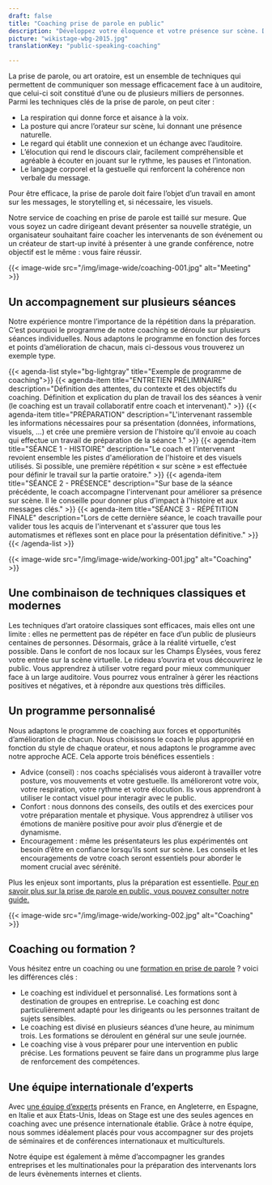 ```yaml
---
draft: false
title: "Coaching prise de parole en public"
description: "Développez votre éloquence et votre présence sur scène. Devenez un leader charismatique."
picture: "wikistage-wbg-2015.jpg"
translationKey: "public-speaking-coaching"

---
```


La prise de parole, ou art oratoire, est un ensemble de techniques qui permettent de communiquer son message efficacement face à un auditoire, que celui-ci soit constitué d’une ou de plusieurs milliers de personnes. Parmi les techniques clés de la prise de parole, on peut citer :

* La respiration qui donne force et aisance à la voix.
* La posture qui ancre l’orateur sur scène, lui donnant une présence naturelle.
* Le regard qui établit une connexion et un échange avec l’auditoire.
* L’élocution qui rend le discours clair, facilement compréhensible et agréable à écouter en jouant sur le rythme, les pauses et l’intonation.
* Le langage corporel et la gestuelle qui renforcent la cohérence non verbale du message.

Pour être efficace, la prise de parole doit faire l’objet d’un travail en amont sur les messages, le storytelling et, si nécessaire, les visuels.

Notre service de coaching en prise de parole est taillé sur mesure. Que vous soyez un cadre dirigeant devant présenter sa nouvelle stratégie, un organisateur souhaitant faire coacher les intervenants de son événement ou un créateur de start-up invité à présenter à une grande conférence, notre objectif est le même : vous faire réussir.

{{< image-wide src="/img/image-wide/coaching-001.jpg" alt="Meeting" >}}

## Un accompagnement sur plusieurs séances

Notre expérience montre l’importance de la répétition dans la préparation. C’est pourquoi le programme de notre coaching se déroule sur plusieurs séances individuelles. Nous adaptons le programme en fonction des forces et points d’amélioration de chacun, mais ci-dessous vous trouverez un exemple type.

{{< agenda-list style="bg-lightgray" title="Exemple de programme de coaching">}}
    {{< agenda-item title="ENTRETIEN PRÉLIMINAIRE" description="Définition des attentes, du contexte et des objectifs du coaching. Définition et explication du plan de travail los des séances à venir (le coaching est un travail collaboratif entre coach et intervenant)." >}}
    {{< agenda-item title="PRÉPARATION" description="L'intervenant rassemble les informations nécessaires pour sa présentation (données, informations, visuels, …) et crée une première version de l'histoire qu'il envoie au coach qui effectue un travail de préparation de la séance 1." >}}
    {{< agenda-item title="SÉANCE 1 - HISTOIRE" description="Le coach et l'intervenant revoient ensemble les pistes d'amélioration de l'histoire et des visuels utilisés. Si possible, une première répétition « sur scène » est effectuée pour définir le travail sur la partie oratoire." >}}
    {{< agenda-item title="SÉANCE 2 - PRÉSENCE" description="Sur base de la séance précédente, le coach accompagne l'intervenant pour améliorer sa présence sur scène. Il le conseille pour donner plus d'impact à l'histoire et aux messages clés." >}}
    {{< agenda-item title="SÉANCE 3 - RÉPÉTITION FINALE" description="Lors de cette dernière séance, le coach travaille pour valider tous les acquis de l'intervenant et s'assurer que tous les automatismes et réflexes sont en place pour la présentation définitive." >}}
{{< /agenda-list >}}

{{< image-wide src="/img/image-wide/working-001.jpg" alt="Coaching" >}}

## Une combinaison de techniques classiques et modernes

Les techniques d’art oratoire classiques sont efficaces, mais elles ont une limite : elles ne permettent pas de répéter en face d’un public de plusieurs centaines de personnes. Désormais, grâce à la réalité virtuelle, c’est possible. Dans le confort de nos locaux sur les Champs Élysées, vous ferez votre entrée sur la scène virtuelle. Le rideau s’ouvrira et vous découvrirez le public. Vous apprendrez à utiliser votre regard pour mieux communiquer face à un large auditoire. Vous pourrez vous entraîner à gérer les réactions positives et négatives, et à répondre aux questions très difficiles.

## Un programme personnalisé

Nous adaptons le programme de coaching aux forces et opportunités d’amélioration de chacun. Nous choisissons le coach le plus approprié en fonction du style de chaque orateur, et nous adaptons le programme avec notre approche ACE. Cela apporte trois bénéfices essentiels :

* Advice (conseil) : nos coachs spécialisés vous aideront à travailler votre posture, vos mouvements et votre gestuelle. Ils amélioreront votre voix, votre respiration, votre rythme et votre élocution. Ils vous apprendront à utiliser le contact visuel pour interagir avec le public.
* Confort : nous donnons des conseils, des outils et des exercices pour votre préparation mentale et physique. Vous apprendrez à utiliser vos émotions de manière positive pour avoir plus d’énergie et de dynamisme.
* Encouragement : même les présentateurs les plus expérimentés ont besoin d’être en confiance lorsqu’ils sont sur scène. Les conseils et les encouragements de votre coach seront essentiels pour aborder le moment crucial avec sérénité.

Plus les enjeux sont importants, plus la préparation est essentielle. [Pour en savoir plus sur la prise de parole en public, vous pouvez consulter notre guide.](/fr/guide-ultime-prise-de-parole-en-public/)

{{< image-wide src="/img/image-wide/working-002.jpg" alt="Coaching" >}}

## Coaching ou formation ?

Vous hésitez entre un coaching ou une [formation en prise de parole](/fr/formations-prise-de-parole-en-public/) ? voici les différences clés :

- Le coaching est individuel et personnalisé. Les formations sont à destination de groupes en entreprise. Le coaching est donc particulièrement adapté pour les dirigeants ou les personnes traitant de sujets sensibles.
- Le coaching est divisé en plusieurs séances d’une heure, au minimum trois. Les formations se déroulent en général sur une seule journée.
- Le coaching vise à vous préparer pour une intervention en public précise. Les formations peuvent se faire dans un programme plus large de renforcement des compétences.

## Une équipe internationale d’experts

Avec [une équipe d’experts](/fr/equipe/) présents en France, en Angleterre, en Espagne, en Italie et aux États-Unis, Ideas on Stage est une des seules agences en coaching avec une présence internationale établie. Grâce à notre équipe, nous sommes idéalement placés pour vous accompagner sur des projets de séminaires et de conférences internationaux et multiculturels.

Notre équipe est également à même d’accompagner les grandes entreprises et les multinationales pour la préparation des intervenants lors de leurs évènements internes et clients.
